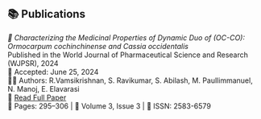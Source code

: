 ## 📚 Publications

*🔬 Characterizing the Medicinal Properties of Dynamic Duo of (OC-CO): Ormocarpum cochinchinense and Cassia occidentalis*  
Published in the World Journal of Pharmaceutical Science and Research (WJPSR), 2024  
📅 Accepted: June 25, 2024  
👨‍🔬 Authors: R.Vamsikrishnan, S. Ravikumar, S. Abilash, M. Paullimmanuel, N. Manoj, E. Elavarasi  
🔗 [Read Full Paper](https://doi.org/10.5281/zenodo.12670839)  
📄 Pages: 295–306 | 📘 Volume 3, Issue 3 | 🧪 ISSN: 2583-6579

